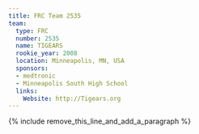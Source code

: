 ```yaml
---
title: FRC Team 2535
team:
  type: FRC
  number: 2535
  name: TIGEARS
  rookie_year: 2008
  location: Minneapolis, MN, USA
  sponsors:
  - medtronic
  - Minneapolis South High School
  links:
    Website: http://Tigears.org
---
```


{% include remove_this_line_and_add_a_paragraph %}